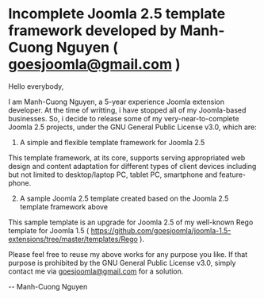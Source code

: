 Incomplete Joomla 2.5 template framework developed by Manh-Cuong Nguyen ( goesjoomla@gmail.com )
================================================================================================

Hello everybody,

I am Manh-Cuong Nguyen, a 5-year experience Joomla extension developer. At the time of writting, i have stopped all of my Joomla-based businesses. So, i decide to release some of my very-near-to-complete Joomla 2.5 projects, under the GNU General Public License v3.0, which are:

1. A simple and flexible template framework for Joomla 2.5

This template framework, at its core, supports serving appropriated web design and content adaptation for different types of client devices including but not limited to desktop/laptop PC, tablet PC, smartphone and feature-phone.

2. A sample Joomla 2.5 template created based on the Joomla 2.5 template framework above

This sample template is an upgrade for Joomla 2.5 of my well-known Rego template for Joomla 1.5 ( https://github.com/goesjoomla/joomla-1.5-extensions/tree/master/templates/Rego ).

Please feel free to reuse my above works for any purpose you like. If that purpose is prohibited by the GNU General Public License v3.0, simply contact me via goesjoomla@gmail.com for a solution.

--
Manh-Cuong Nguyen